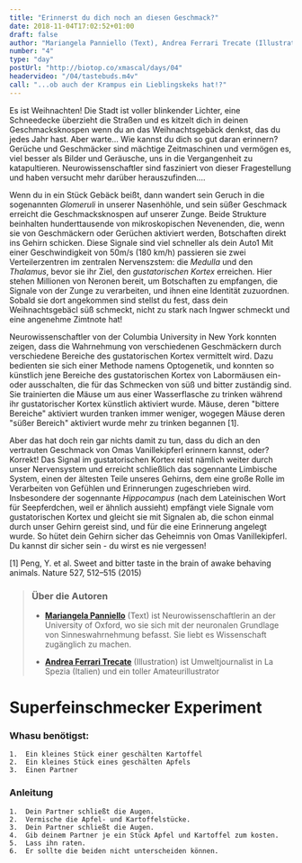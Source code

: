 ```yaml
---
title: "Erinnerst du dich noch an diesen Geschmack?"
date: 2018-11-04T17:02:52+01:00
draft: false
author: "Mariangela Panniello (Text), Andrea Ferrari Trecate (Illustration)"
number: "4"
type: "day"
postUrl: "http://biotop.co/xmascal/days/04"
headervideo: "/04/tastebuds.m4v"
call: "...ob auch der Krampus ein Lieblingskeks hat!?"
---
```

Es ist Weihnachten! Die Stadt ist voller blinkender Lichter, eine Schneedecke überzieht die Straßen und es kitzelt dich in deinen Geschmacksknospen wenn du an das Weihnachtsgebäck denkst, das du jedes Jahr hast. Aber warte... Wie kannst du dich so gut daran erinnern?
Gerüche und Geschmäcker sind mächtige Zeitmaschinen und vermögen es, viel besser als Bilder und Geräusche, uns in die Vergangenheit zu katapultieren. Neurowissenschaftler sind fasziniert von dieser Fragestellung und haben versucht mehr darüber herauszufinden....

Wenn du in ein Stück Gebäck beißt, dann wandert sein Geruch in die sogenannten *Glomeruli* in unserer Nasenhöhle, und sein süßer Geschmack erreicht die Geschmacksknospen auf unserer Zunge. Beide Strukture beinhalten hunderttausende von mikroskopischen Nevenenden, die, wenn sie von Geschmäckern oder Gerüchen aktiviert werden, Botschaften direkt ins Gehirn schicken. Diese Signale sind viel schneller als dein Auto1 Mit einer Geschwindigkeit von 50m/s (180 km/h) passieren sie zwei Verteilerzentren im zentralen Nervenszstem: die *Medulla* und den *Thalamus*, bevor sie ihr Ziel, den *gustatorischen Kortex* erreichen. Hier stehen Millionen von Neronen bereit, um Botschaften zu empfangen, die Signale von der Zunge zu verarbeiten, und ihnen eine Identität zuzuordnen. Sobald sie dort angekommen sind stellst du fest, dass dein Weihnachtsgebäcl süß schmeckt, nicht zu stark nach Ingwer schmeckt und eine angenehme Zimtnote hat!

Neurowissenschaftler von der Columbia University in New York konnten zeigen, dass die Wahrnehmung von verschiedenen Geschmäckern durch verschiedene Bereiche des gustatorischen Kortex vermittelt wird. Dazu bedienten sie sich einer Methode namens Optogenetik, und konnten so künstlich jene Bereiche des gustatorischen Kortex von Labormäusen ein- oder ausschalten, die für das Schmecken von süß und bitter zuständig sind. Sie trainierten die Mäuse um aus einer Wasserflasche zu trinken während ihr gustatorischer Kortex künstlich aktiviert wurde. Mäuse, deren "bittere Bereiche" aktiviert wurden tranken immer weniger, wogegen Mäuse deren "süßer Bereich" aktiviert wurde mehr zu trinken begannen [1].

Aber das hat doch rein gar nichts damit zu tun, dass du dich an den vertrauten Geschmack von Omas Vanillekipferl erinnern kannst, oder? Korrekt! Das Signal im gustatorischen Kortex reist nämlich weiter durch unser Nervensystem und erreicht schließlich das sogennante Limbische System, einen der ältesten Teile unseres Gehirns, dem eine große Rolle im Verarbeiten von Gefühlen und Erinnerungen zugeschrieben wird. Insbesondere der sogennante *Hippocampus* (nach dem Lateinischen Wort für Seepferdchen, weil er ähnlich aussieht) empfängt viele Signale vom gustatorischen Kortex und gleicht sie mit Signalen ab, die schon einmal durch unser Gehirn gereist sind, und für die eine Erinnerung angelegt wurde. So hütet dein Gehirn sicher das Geheimnis von Omas Vanillekipferl. Du kannst dir sicher sein - du wirst es nie vergessen!

[1] Peng, Y. et al. Sweet and bitter taste in the brain of awake behaving animals. Nature 527, 512–515 (2015)

> ### Über die Autoren
> - **[Mariangela Panniello](http://biotop.co/de/person/mariangela-panniello/)** (Text) ist Neurowissenschaftlerin an der University of Oxford, wo sie sich mit der neuronalen Grundlage von Sinneswahrnehmung befasst. Sie liebt es Wissenschaft zugänglich zu machen.
>
> - **[Andrea Ferrari Trecate](https://www.linkedin.com/in/andrea-ferrari-trecate-ba1a42b1/?originalSubdomain=it)** (Illustration) ist Umweltjournalist in La Spezia (Italien) und ein toller Amateurillustrator
<!--more-->

# Superfeinschmecker Experiment

### Whasu benötigst:
    1.  Ein kleines Stück einer geschälten Kartoffel
    2.  Ein kleines Stück eines geschälten Apfels
    3.  Einen Partner

### Anleitung
    1.  Dein Partner schließt die Augen.
    2.  Vermische die Apfel- und Kartoffelstücke.
    3.  Dein Partner schließt die Augen.
    4.  Gib deinem Partner je ein Stück Apfel und Kartoffel zum kosten.
    5.  Lass ihn raten.
    6.  Er sollte die beiden nicht unterscheiden können.
